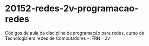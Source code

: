 # 20152-redes-2v-programacao-redes
Códigos de aula da disciplina de programação para redes, curso de Tecnologia em redes de Computadores - IFRN - 2v
